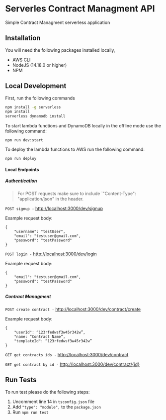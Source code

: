 # Serverles Contract Managment API

Simple Contract Managment serverless application

## Installation

You will need the following packages installed locally,

- AWS CLI
- NodeJS (14.18.0 or higher)
- NPM

## Local Development

First, run the following commands

```bash
npm install -g serverless
npm install
serverless dynamodb install
```

To start lambda functions and DynamoDB locally in the offline mode use the following command:

`npm run dev:start`

To deploy the lambda functions to AWS run the following command:

`npm run deploy`

#### Local Endpoints

##### Authentication

> For POST requests make sure to include `"Content-Type": "application/json" in the header.

`POST signup -`
[http://localhost:3000/dev/signup](http://localhost:3000/dev/signup)

Example request body:

```
{
    "username": "testUser",
    "email": "testuser@gmail.com",
    "password": "testPassword"
}
```

`POST login -`
[http://localhost:3000/dev/login](http://localhost:3000/dev/login)

Example request body:

```
{
    "email": "testuser@gmail.com",
    "password": "testPassword"
}
```

##### Contract Managment

`POST create contract -`
[http://localhost:3000/dev/contract/create](http://localhost:3000/dev/task/create)

Example request body:

```
{
    "userId": “123rfedwsf3w45r342w”,
    "name: “Contract Name”,
    "templateId": “123rfedwsf3w45r342w”
}
```

`GET get contracts ids -`
[http://localhost:3000/dev/contract](http://localhost:3000/dev/contract)

`GET get contract by id -`
[http://localhost:3000/dev/contract/{id}](http://localhost:3000/dev/contract/{id})

## Run Tests

To run test please do the following steps:

1. Uncomment line 14 in `tsconfig.json` file
2. Add `"type": "module",` to the `package.json`
3. Run `npm run test`
